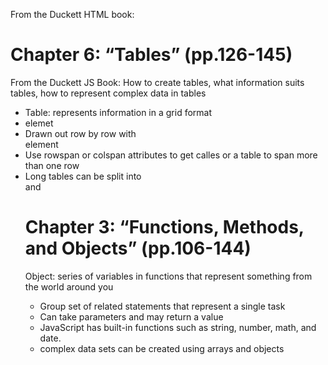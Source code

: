 From the Duckett HTML book: <br>

# Chapter 6: “Tables” (pp.126-145) <br>
From the Duckett JS Book: How to create tables, what information suits tables, how to represent complex data in tables<br>
- Table: represents information in a grid format<br>
- <table> elemet<br>
- Drawn out row by row with <tr> element<br>
- Use rowspan or colspan attributes to get calles or a table to span more than one row<br>
- Long tables can be split into <thead> <tbody> and <tfoot> <br>
  
# Chapter 3: “Functions, Methods, and Objects” (pp.106-144)<br>
Object: series of variables in functions that represent something from the world around you
- Group set of related statements that represent a single task<br>
- Can take parameters and may return a value<br>
- JavaScript has built-in functions such as string, number, math, and date.<br>
- complex data sets can be created using arrays and objects<br>
